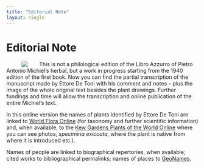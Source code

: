 ```yaml
---
title: "Editorial Note"
layout: single
---
```

# Editorial Note

<figure style="float:left;max-width:30%;vertical-align:middle;margin-right:30px;margin-top:0;margin-bottom:0"><a href="{{ site.baseurl }}assets/img/72dpi_title-pages-azzurro_mss.png"><img src="{{ site.baseurl }}assets/img/72dpi_title-pages-azzurro_mss.png"/></a></figure>
This is not a philological edition of the Libro Azzurro of Pietro Antonio Michiel’s herbal, but a work in progress starting from the 1940 edition of the first book.
Now you can find the partial transcription of the manuscript made by Ettore De Toni with his comment and notes – plus the image of the whole original text besides the plant drawings.
Further fundings and time will allow the transcription and online publication of the entire Michiel’s text.

In this online version the names of plants identified by Ettore De Toni are linked to [World Flora Online](http://www.worldfloraonline.org/) (for taxonomy and further scientific information) and, when available, to the [Kew Gardens Plants of the World Online](https://powo.science.kew.org/) where you can see photos, *specimina exiccata*, where the plant is native from where it is introduced etc.).

Names of people are linked to biographical repertories, when available; cited works to bibliographical permalinks;
names of places to [GeoNames](https://www.geonames.org/).
